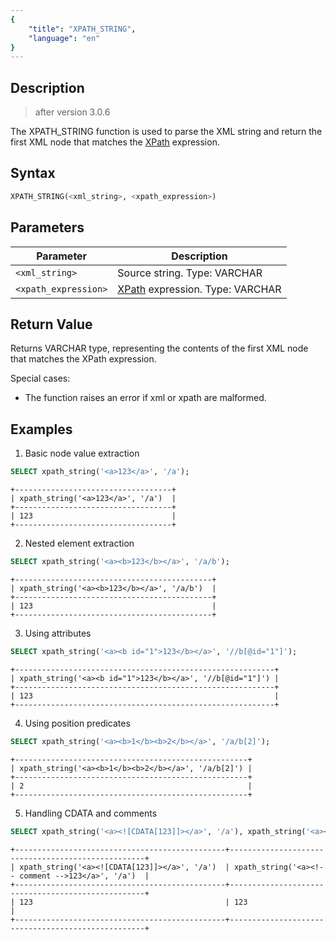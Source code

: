 ```yaml
---
{
    "title": "XPATH_STRING",
    "language": "en"
}
---
```


<!-- 
Licensed to the Apache Software Foundation (ASF) under one
or more contributor license agreements.  See the NOTICE file
distributed with this work for additional information
regarding copyright ownership.  The ASF licenses this file
to you under the Apache License, Version 2.0 (the
"License"); you may not use this file except in compliance
with the License.  You may obtain a copy of the License at

  http://www.apache.org/licenses/LICENSE-2.0

Unless required by applicable law or agreed to in writing,
software distributed under the License is distributed on an
"AS IS" BASIS, WITHOUT WARRANTIES OR CONDITIONS OF ANY
KIND, either express or implied.  See the License for the
specific language governing permissions and limitations
under the License.
-->

## Description
> after version 3.0.6

The XPATH_STRING function is used to parse the XML string and return the first XML node that matches the [XPath](https://www.w3.org/TR/xpath-10/) expression.

## Syntax

```sql
XPATH_STRING(<xml_string>, <xpath_expression>)
```

## Parameters
| Parameter | Description                                   |
| --------- | ----------------------------------------------|
| `<xml_string>` | Source string. Type: VARCHAR             |
| `<xpath_expression>` | [XPath](https://www.w3.org/TR/xpath-10/) expression. Type: VARCHAR    |

## Return Value

Returns VARCHAR type, representing the contents of the first XML node that matches the XPath expression.

Special cases:
- The function raises an error if xml or xpath are malformed.

## Examples

1. Basic node value extraction
```sql
SELECT xpath_string('<a>123</a>', '/a');
```
```text
+-----------------------------------+
| xpath_string('<a>123</a>', '/a')  |
+-----------------------------------+
| 123                               |
+-----------------------------------+
```

2. Nested element extraction
```sql
SELECT xpath_string('<a><b>123</b></a>', '/a/b');
```
```text
+--------------------------------------------+
| xpath_string('<a><b>123</b></a>', '/a/b')  |
+--------------------------------------------+
| 123                                        |
+--------------------------------------------+
```

3. Using attributes
```sql
SELECT xpath_string('<a><b id="1">123</b></a>', '//b[@id="1"]');
```
```text
+----------------------------------------------------------+
| xpath_string('<a><b id="1">123</b></a>', '//b[@id="1"]') |
+----------------------------------------------------------+
| 123                                                      |
+----------------------------------------------------------+
```

4. Using position predicates
```sql
SELECT xpath_string('<a><b>1</b><b>2</b></a>', '/a/b[2]');
```
```text
+----------------------------------------------------+
| xpath_string('<a><b>1</b><b>2</b></a>', '/a/b[2]') |
+----------------------------------------------------+
| 2                                                  |
+----------------------------------------------------+
```

5. Handling CDATA and comments
```sql
SELECT xpath_string('<a><![CDATA[123]]></a>', '/a'), xpath_string('<a><!-- comment -->123</a>', '/a');
```
```text
+-----------------------------------------------+---------------------------------------------------+
| xpath_string('<a><![CDATA[123]]></a>', '/a')  | xpath_string('<a><!-- comment -->123</a>', '/a')  |
+-----------------------------------------------+---------------------------------------------------+
| 123                                           | 123                                               |
+-----------------------------------------------+---------------------------------------------------+
```
